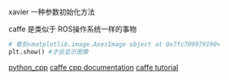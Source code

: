 
xavier 一种参数初始化方法

caffe 是类似于 ROS操作系统一样的事物

```python
# 看到<matplotlib.image.AxesImage object at 0x7fc709979190>
plt.show() #才会显示图像
```

[python_cpp](https://github.com/shicai/Caffe_Manual)
[caffe cpp documentation](http://caffe.berkeleyvision.org/doxygen/index.html)
[caffe tutorial](http://caffe.berkeleyvision.org/tutorial/)